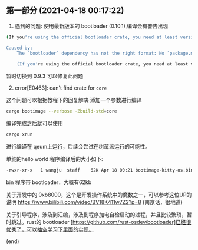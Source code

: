 ## 第一部分 (2021-04-18 00:17:22)

1. 遇到的问题: 使用最新版本的 bootloader (0.10.1),编译会有警告出现

```bash
(If you're using the official bootloader crate, you need at least version 0.5.1)

Caused by:
    The `bootloader` dependency has not the right format: No `package.metadata.bootloader.target` key found in Cargo.toml of bootloader
    
    (If you're using the official bootloader crate, you need at least version 0.5.1)

```
暂时切换到 0.9.3 可以修复此问题


2. error[E0463]: can't find crate for `core`

这个问题可以根据教程下的回复解决
添加一个参数进行编译

```bash
cargo bootimage --verbose -Zbuild-std=core
```

编译完成之后就可以使用

```bash
cargo xrun
```
进行编译在 qeum上运行，后续会尝试在树莓派运行的可能性。

单纯的hello world 程序编译后的大小如下:

```bash
-rwxr-xr-x   1 wangju  staff    62K Apr 18 00:21 bootimage-kitty-os.bin
```
bin 程序带 bootloader，大概有62kb

关于开发中的 0xb8000，这个是开发操作系统中的魔数之一，可以参考这位UP的说明
https://www.bilibili.com/video/BV18K411w7Z2?p=8 (南京话，很地道)

关于引导程序，涉及到汇编，涉及到程序加电自检启动的过程，并且比较繁琐，暂时跳过。rust的 bootloader [https://github.com/rust-osdev/bootloader]已经很优秀了，可以抽空学习下里面的实现。

(end)